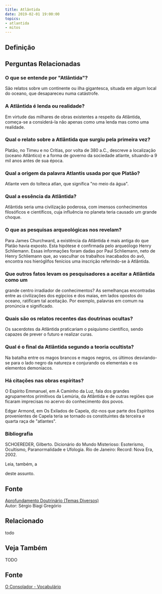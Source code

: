 ```yaml
---
title: Atlântida
date: 2019-02-01 19:00:00
topics:
- atlantida
- mitos
---
```


## Definição


## Perguntas Relacionadas

### O que se entende por "Atlântida"?
São relatos sobre um continente ou ilha gigantesca, situada em algum
local do oceano, que desapareceu numa catástrofe.

### A Atlântida é lenda ou realidade?
Em virtude das milhares de obras existentes a respeito da Atlântida,
começa-se a considerá-la não apenas como uma lenda mas como uma
realidade.

### Qual o relato sobre a Atlântida que surgiu pela primeira vez?
Platão, no Timeu e no Crítias, por volta de 380 a.C., descreve a
localização (oceano Atlântico) e a forma de governo da sociedade
atlante, situando-a 9 mil anos antes de sua época.

### Qual a origem da palavra Atlantis usada por que Platão?
Atlante vem do tolteca atlan, que significa "no meio da água".

### Qual a essência da Atlântida?
Atlântida seria uma civilização poderosa, com imensos conhecimentos
filosóficos e científicos, cuja influência no planeta teria causado um
grande choque.

### O que as pesquisas arqueológicas nos revelam?
Para James Churchward, a existência da Atlântida é mais antiga do que
Platão havia exposto. Esta hipótese é confirmada pelo arqueólogo Henry
Schliemann. Essas informações foram dadas por Paul Schliemann, neto de
Henry Schliemann que, ao vasculhar os trabalhos inacabados do avô,
encontra nos hieróglifos fenícios uma inscrição referindo-se à
Atlântida.

### Que outros fatos levam os pesquisadores a aceitar a Atlântida como um
grande centro irradiador de conhecimentos?
As semelhanças encontradas entre as civilizações dos egípcios e dos
maias, em lados opostos do oceano, ratificam tal aceitação. Por exemplo,
palavras em comum na pronúncia e significado.

### Quais são os relatos recentes das doutrinas ocultas?
Os sacerdotes da Atlântida praticariam o psiquismo científico, sendo
capazes de prever o futuro e realizar curas.

### Qual é o final da Atlântida segundo a teoria ocultista?
Na batalha entre os magos brancos e magos negros, os últimos
desviando-se para o lado negro da natureza e conjurando os elementais e
os elementos demoníacos.

### Há citações nas obras espíritas?
O Espírito Emmanuel, em A Caminho da Luz, fala dos grandes
agrupamentos primitivos da Lemúria, da Atlântida e de outras regiões que
ficaram imprecisas no acervo do conhecimento dos povos.

Edgar Armond, em Os Exilados de Capela, diz-nos que parte dos
Espíritos provenientes de Capela teria se tornado os constituintes da
terceira e quarta raça de "atlantes".

### Bibliografia
SCHOEREDER, Gilberto. Dicionário do Mundo Misterioso: Esoterismo,
Ocultismo, Paranormalidade e Ufologia. Rio de Janeiro: Record: Nova Era,
2002.

Leia, também, a

deste assunto.

## Fonte
[Aprofundamento Doutrinário (Temas Diversos)](https://sites.google.com/view/aprofundamentodoutrinario/atlântida)  
Autor: Sérgio Biagi Gregório


## Relacionado
todo

## Veja Também
TODO

## Fonte
[O Consolador - Vocabulário](http://www.oconsolador.com.br/linkfixo/vocabulario/principal.html)
